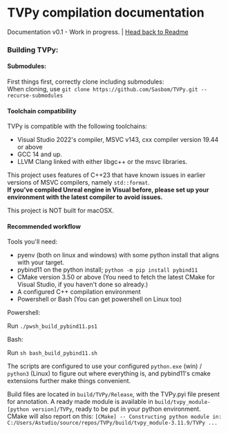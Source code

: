 # TVPy compilation documentation
Documentation v0.1 - Work in progress. | [Head back to Readme](../README.md)

### Building TVPy:

#### Submodules:
First things first, correctly clone including submodules: <br>
When cloning, use `git clone https://github.com/Sasbom/TVPy.git --recurse-submodules`

#### Toolchain compatibility
TVPy is compatible with the following toolchains:

- Visual Studio 2022's compiler, MSVC v143, cxx compiler version 19.44 or above
- GCC 14 and up.
- LLVM Clang linked with either libgc++ or the msvc libraries.

This project uses features of C++23 that have known issues in earlier versions of MSVC compilers, namely `std::format`.
<br>**If you've compiled Unreal engine in Visual before, please set up your environment with the latest compiler to avoid issues.**

This project is NOT built for macOSX.

#### Recommended workflow

Tools you'll need:

- pyenv (both on linux and windows) with some python install that aligns with your target.
- pybind11 on the python install; `python -m pip install pybind11`
- CMake version 3.50 or above (You need to fetch the latest CMake for Visual Studio, if you haven't done so already.)
- A configured C++ compilation environment
- Powershell or Bash (You can get powershell on Linux too)

Powershell:

Run `./pwsh_build_pybind11.ps1`

Bash:

Run `sh bash_build_pybind11.sh`

The scripts are configured to use your configured `python.exe` (win) / `python3` (Linux) to figure out where everything is,
and pybind11's cmake extensions further make things convenient.

Build files are located in `build/TVPy/Release`, with the TVPy.pyi file present for annotation.
A ready made module is available in `build/tvpy_module-[python version]/TVPy`, ready to be put in your python environment.
<br>CMake will also report on this: `[CMake] -- Constructing python module in: C:/Users/Astudio/source/repos/TVPy/build/tvpy_module-3.11.9/TVPy ...`